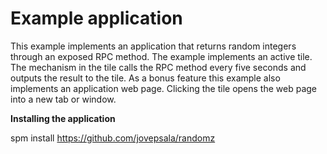 # Example application

This example implements an application that returns random integers through an exposed RPC method. The example implements an active tile. The mechanism in the tile calls the RPC method every five seconds and outputs the result to the tile. As a bonus feature this example also implements an application web page. Clicking the tile opens the web page into a new tab or window.

**Installing the application**

spm install https://github.com/jovepsala/randomz
